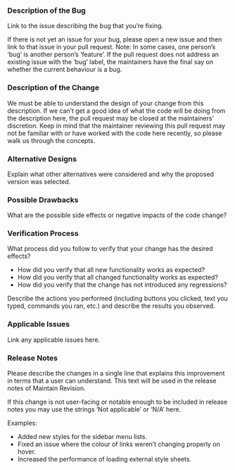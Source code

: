 ### Description of the Bug

Link to the issue describing the bug that you’re fixing.

If there is not yet an issue for your bug, please open a new issue and then link to that issue in your pull request. Note: In some cases, one person’s ‘bug’ is another person’s ‘feature’. If the pull request does not address an existing issue with the ‘bug’ label, the maintainers have the final say on whether the current behaviour is a bug.

### Description of the Change

We must be able to understand the design of your change from this description. If we can’t get a good idea of what the code will be doing from the description here, the pull request may be closed at the maintainers’ discretion. Keep in mind that the maintainer reviewing this pull request may not be familiar with or have worked with the code here recently, so please walk us through the concepts.

### Alternative Designs

Explain what other alternatives were considered and why the proposed version was selected.

### Possible Drawbacks

What are the possible side effects or negative impacts of the code change?

### Verification Process

What process did you follow to verify that your change has the desired effects?

- How did you verify that all new functionality works as expected?
- How did you verify that all changed functionality works as expected?
- How did you verify that the change has not introduced any regressions?

Describe the actions you performed (including buttons you clicked, text you typed, commands you ran, etc.) and describe the results you observed.

### Applicable Issues

Link any applicable issues here.

### Release Notes

Please describe the changes in a single line that explains this improvement in terms that a user can understand. This text will be used in the release notes of Maintain Revision.

If this change is not user-facing or notable enough to be included in release notes you may use the strings ‘Not applicable’ or ‘N/A’ here.

Examples:

- Added new styles for the sidebar menu lists.
- Fixed an issue where the colour of links weren’t changing properly on hover.
- Increased the performance of loading external style sheets.
